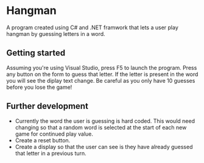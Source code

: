 # Hangman

A program created using C# and .NET framwork that lets a user play hangman by guessing letters in a word.

## Getting started
Assuming you're using Visual Studio, press F5 to launch the program. Press any button on the form to guess that letter. 
If the letter is present in the word you will see the diplay text change. 
Be careful as you only have 10 guesses before you lose the game!

## Further development
- Currently the word the user is guessing is hard coded. This would need changing so that a random word is selected at the start of each new game for continued play value.
- Create a reset button.
- Create a display so that the user can see is they have already guessed that letter in a previous turn.
